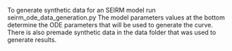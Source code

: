 To generate synthetic data for an SEIRM model run seirm_ode_data_generation.py
The model parameters values at the bottom determine the ODE parameters that will be used to generate the curve.
There is also premade synthetic data in the data folder that was used to generate results.
